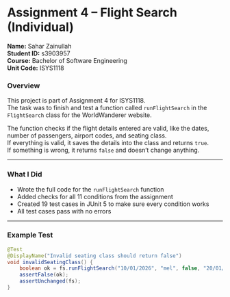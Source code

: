 # Assignment 4 – Flight Search (Individual)

**Name:** Sahar Zainullah  
**Student ID:** s3903957  
**Course:** Bachelor of Software Engineering  
**Unit Code:** ISYS1118  



### Overview
This project is part of Assignment 4 for ISYS1118.  
The task was to finish and test a function called `runFlightSearch` in the `FlightSearch` class for the WorldWanderer website.  

The function checks if the flight details entered are valid, like the dates, number of passengers, airport codes, and seating class.  
If everything is valid, it saves the details into the class and returns `true`.  
If something is wrong, it returns `false` and doesn’t change anything.

---

### What I Did
- Wrote the full code for the `runFlightSearch` function  
- Added checks for all 11 conditions from the assignment  
- Created 19 test cases in JUnit 5 to make sure every condition works  
- All test cases pass with no errors  

---

### Example Test
```java
@Test
@DisplayName("Invalid seating class should return false")
void invalidSeatingClass() {
    boolean ok = fs.runFlightSearch("10/01/2026", "mel", false, "20/01/2026", "syd", "ultra", 1, 0, 0);
    assertFalse(ok);
    assertUnchanged(fs);
}
